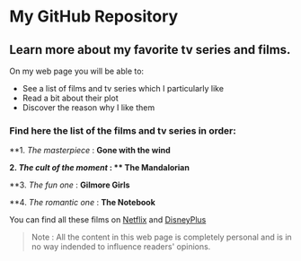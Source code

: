 # My GitHub Repository

## Learn more about my favorite tv series and films. 
On my web page you will be able to:
- See a list of films and tv series which I particularly like
- Read a bit about their plot
- Discover the reason why I like them

### Find here the list of the films and tv series in order:

**1. *The masterpiece* : **Gone with the wind**


**2. *The cult of the moment* : ** The Mandalorian**


**3. *The fun one* : **Gilmore Girls**


**4. *The romantic one* : **The Notebook**


You can find all these films on  [Netflix](https://www.netflix.com/fr/) and  [DisneyPlus](https://www.disneyplus.com/en-gb/select-profile/)

> Note : All the content in this web page is completely personal and is in no way indended to influence readers' opinions.
